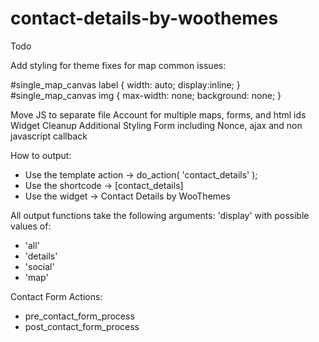 contact-details-by-woothemes
============================

Todo

Add styling for theme fixes for map common issues:

#single_map_canvas label { width: auto; display:inline; }
#single_map_canvas img { max-width: none; background: none; }

Move JS to separate file
Account for multiple maps, forms, and html ids
Widget Cleanup
Additional Styling
Form including Nonce, ajax and non javascript callback

How to output:

- Use the template action -> do_action( 'contact_details' );
- Use the shortcode -> [contact_details]
- Use the widget -> Contact Details by WooThemes

All output functions take the following arguments:
'display' with possible values of: 
- 'all'
- 'details'
- 'social'
- 'map'

Contact Form Actions:
- pre_contact_form_process
- post_contact_form_process